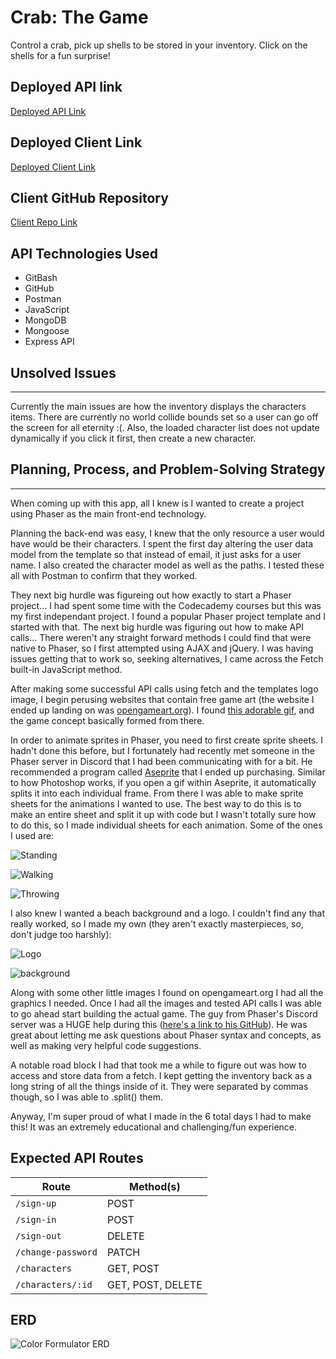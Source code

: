 # Crab: The Game
Control a crab, pick up shells to be stored in your inventory. Click on the shells for 
a fun surprise!

## Deployed API link
[Deployed API Link](https://dry-ocean-96283.herokuapp.com/)

## Deployed Client Link
[Deployed Client Link](https://alaskathunderfx.github.io/project-4-client/) 

## Client GitHub Repository
[Client Repo Link](https://github.com/alaskaThunderfx/project-4-client)

## API Technologies Used
- GitBash
- GitHub
- Postman
- JavaScript
- MongoDB
- Mongoose
- Express API

## Unsolved Issues
---
Currently the main issues are how the inventory displays the characters items. There 
are currently no world collide bounds set so a user can go off the screen for all 
eternity :(. Also, the loaded character list does not update dynamically if you click 
it first, then create a new character.

## Planning, Process, and Problem-Solving Strategy
---
When coming up with this app, all I knew is I wanted to create a project using Phaser as the main front-end technology. 

Planning the back-end was easy, I knew that the only resource a user would have would be their characters. I spent the first day altering the user data model from the template so that instead of email, it just asks for a user name. I also created the character model as well as the paths. I tested these all with Postman to confirm that they worked. 

They next big hurdle was figureing out how exactly to start a Phaser project... I had spent some time with the Codecademy courses but this was my first independant project. I found a popular Phaser project template and I started with that. The next big hurdle was figuring out how to make API calls... There weren't any straight forward methods I could find that were native to Phaser, so I first attempted using AJAX and jQuery. I was having issues getting that to work so, seeking alternatives, I came across the Fetch built-in JavaScript method. 

After making some successful API calls using fetch and the templates logo image, I begin perusing websites that contain free game art (the website I ended up landing on was [opengameart.org](https://opengameart.org/)). I found [this adorable gif](https://opengameart.org/content/pixel-art-crab-sprites), and the game concept basically formed from there. 

In order to animate sprites in Phaser, you need to first create sprite sheets. I hadn't done this before, but I fortunately had recently met someone in the Phaser server in Discord that I had been communicating with for a bit. He recommended a program called [Aseprite](https://www.aseprite.org/) that I ended up purchasing. Similar to how Photoshop works, if you open a gif within Aseprite, it automatically splits it into each individual frame. From there I was able to make sprite sheets for the animations I wanted to use. The best way to do this is to make an entire sheet and split it up with code but I wasn't totally sure how to do this, so I made individual sheets for each animation. Some of the ones I used are:

![Standing](https://i.imgur.com/G1MNtKr.png)

![Walking](https://i.imgur.com/glMZSfU.png)

![Throwing](https://i.imgur.com/winRwny.png)

I also knew I wanted a beach background and a logo. I couldn't find any that really worked, so I made my own (they aren't exactly masterpieces, so, don't judge too harshly):

![Logo](https://i.imgur.com/XB8YvO0.png)

![background](https://i.imgur.com/SAKDIFy.png)

Along with some other little images I found on opengameart.org I had all the graphics I needed. Once I had all the images and tested API calls I was able to go ahead start building the actual game. The guy from Phaser's Discord server was a HUGE help during this ([here's a link to his GitHub](https://github.com/SkyAlpha)). He was great about letting me ask questions about Phaser syntax and concepts, as well as making very helpful code suggestions.

A notable road block I had that took me a while to figure out was how to access and store data from a fetch. I kept getting the inventory back as a long string of all the things inside of it. They were separated by commas though, so I was able to .split() them.

Anyway, I'm super proud of what I made in the 6 total days I had to make this! It was an extremely educational and challenging/fun experience.

## Expected API Routes
| Route | Method(s) |
|-------|--------------|
| `/sign-up` | POST |
| `/sign-in` | POST |
| `/sign-out` | DELETE |
| `/change-password` | PATCH |
| `/characters` | GET, POST |
| `/characters/:id` | GET, POST, DELETE |

## ERD
![Color Formulator ERD](https://i.imgur.com/QJsy0YW.png)
